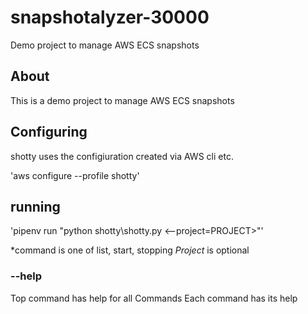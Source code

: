 # snapshotalyzer-30000

Demo project to manage AWS ECS snapshots

## About

This is a demo project to manage AWS ECS snapshots

## Configuring

shotty uses the configiuration created via AWS cli etc.

'aws configure --profile shotty'

## running

'pipenv run "python shotty\shotty.py <command> <--project=PROJECT>"'

*command is one of list, start, stopping
*Project* is optional

### --help
Top command has help for all Commands
Each command has its help
